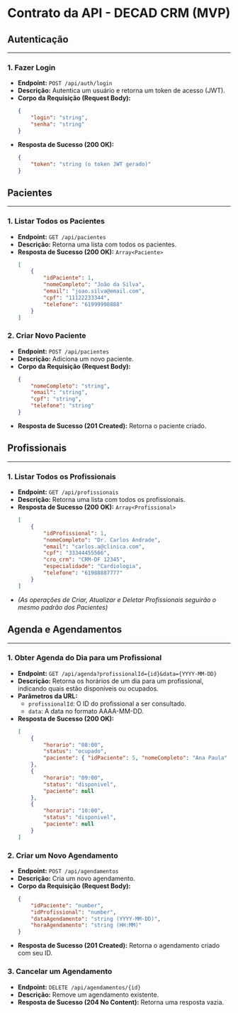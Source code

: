 # Contrato da API - DECAD CRM (MVP)

## Autenticação

---

### 1. Fazer Login

-   **Endpoint:** `POST /api/auth/login`
-   **Descrição:** Autentica um usuário e retorna um token de acesso (JWT).
-   **Corpo da Requisição (Request Body):**
    ```json
    {
        "login": "string",
        "senha": "string"
    }
    ```
-   **Resposta de Sucesso (200 OK):**
    ```json
    {
        "token": "string (o token JWT gerado)"
    }
    ```

## Pacientes

---

### 1. Listar Todos os Pacientes

-   **Endpoint:** `GET /api/pacientes`
-   **Descrição:** Retorna uma lista com todos os pacientes.
-   **Resposta de Sucesso (200 OK):** `Array<Paciente>`
    ```json
    [
        {
            "idPaciente": 1,
            "nomeCompleto": "João da Silva",
            "email": "joao.silva@email.com",
            "cpf": "11122233344",
            "telefone": "61999998888"
        }
    ]
    ```

### 2. Criar Novo Paciente

-   **Endpoint:** `POST /api/pacientes`
-   **Descrição:** Adiciona um novo paciente.
-   **Corpo da Requisição (Request Body):**
    ```json
    {
        "nomeCompleto": "string",
        "email": "string",
        "cpf": "string",
        "telefone": "string"
    }
    ```
-   **Resposta de Sucesso (201 Created):** Retorna o paciente criado.

## Profissionais

---

### 1. Listar Todos os Profissionais

-   **Endpoint:** `GET /api/profissionais`
-   **Descrição:** Retorna uma lista com todos os profissionais.
-   **Resposta de Sucesso (200 OK):** `Array<Profissional>`
    ```json
    [
        {
            "idProfissional": 1,
            "nomeCompleto": "Dr. Carlos Andrade",
            "email": "carlos.a@clinica.com",
            "cpf": "33344455566",
            "cro_crm": "CRM-DF 12345",
            "especialidade": "Cardiologia",
            "telefone": "61988887777"
        }
    ]
    ```
-   _(As operações de Criar, Atualizar e Deletar Profissionais seguirão o mesmo padrão dos Pacientes)_

## Agenda e Agendamentos

---

### 1. Obter Agenda do Dia para um Profissional

-   **Endpoint:** `GET /api/agenda?profissionalId={id}&data={YYYY-MM-DD}`
-   **Descrição:** Retorna os horários de um dia para um profissional, indicando quais estão disponíveis ou ocupados.
-   **Parâmetros da URL:**
    -   `profissionalId`: O ID do profissional a ser consultado.
    -   `data`: A data no formato AAAA-MM-DD.
-   **Resposta de Sucesso (200 OK):**
    ```json
    [
        {
            "horario": "08:00",
            "status": "ocupado",
            "paciente": { "idPaciente": 5, "nomeCompleto": "Ana Paula" }
        },
        {
            "horario": "09:00",
            "status": "disponivel",
            "paciente": null
        },
        {
            "horario": "10:00",
            "status": "disponivel",
            "paciente": null
        }
    ]
    ```

### 2. Criar um Novo Agendamento

-   **Endpoint:** `POST /api/agendamentos`
-   **Descrição:** Cria um novo agendamento.
-   **Corpo da Requisição (Request Body):**
    ```json
    {
        "idPaciente": "number",
        "idProfissional": "number",
        "dataAgendamento": "string (YYYY-MM-DD)",
        "horaAgendamento": "string (HH:MM)"
    }
    ```
-   **Resposta de Sucesso (201 Created):** Retorna o agendamento criado com seu ID.

### 3. Cancelar um Agendamento

-   **Endpoint:** `DELETE /api/agendamentos/{id}`
-   **Descrição:** Remove um agendamento existente.
-   **Resposta de Sucesso (204 No Content):** Retorna uma resposta vazia.